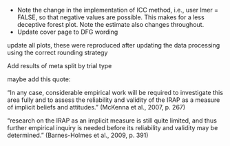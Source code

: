 - Note the change in the implementation of ICC method, i.e., user lmer = FALSE, so that negative values are possible. This makes for a less deceptive forest plot. Note the estimate also changes throughout.
- Update cover page to DFG wording

update all plots, these were reproduced after updating the data processing using the correct rounding strategy



Add results of meta split by trial type



maybe add this quote:

“In any case, considerable empirical work will be required to investigate this area fully and to assess the reliability and validity of the IRAP as a measure of implicit beliefs and attitudes.” (McKenna et al., 2007, p. 267)

“research on the IRAP as an implicit measure is still quite limited, and thus further empirical inquiry is needed before its reliability and validity may be determined.” (Barnes-Holmes et al., 2009, p. 391)
